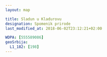 ```yaml
---
layout: map

title: Sladun u Kladurovu
designation: Spomenik prirode
last_modified_at: 2018-06-02T23:12:21+02:00

WDPA: [555589086]
geoSrbija:
  L1_182: [198]
---
```

